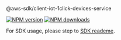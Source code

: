 @aws-sdk/client-iot-1click-devices-service

[![NPM version](https://img.shields.io/npm/v/@aws-sdk/client-iot-1click-devices-service/preview.svg)](https://www.npmjs.com/package/@aws-sdk/client-iot-1click-devices-service)
[![NPM downloads](https://img.shields.io/npm/dm/@aws-sdk/client-iot-1click-devices-service.svg)](https://www.npmjs.com/package/@aws-sdk/client-iot-1click-devices-service)

For SDK usage, please step to [SDK reademe](https://github.com/aws/aws-sdk-js-v3).
